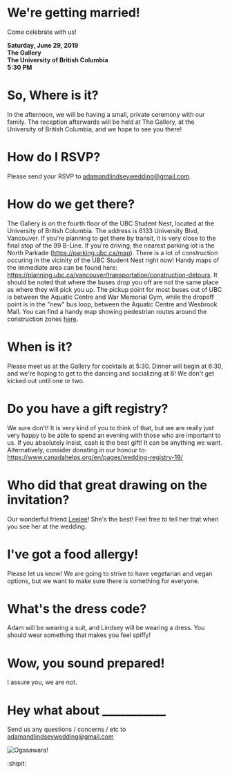 # We're getting married!

Come celebrate with us!

**Saturday, June 29, 2019  <br />
The Gallery  <br />
The University of British Columbia <br />
5:30 PM  <br />**

# So, Where is it?
In the afternoon, we will be having a small, private ceremony with our family. The reception afterwards will be held at The Gallery, at the University of British Columbia, and we hope to see you there!

# How do I RSVP? 
Please send your RSVP to adamandlindseywedding@gmail.com.

# How do we get there?
The Gallery is on the fourth floor of the UBC Student Nest, located at the University of British Columbia. The address is 6133 University Blvd, Vancouver. If you're planning to get there by transit, it is very close to the final stop of the 99 B-Line. If you're driving, the nearest parking lot is the North Parkade (https://parking.ubc.ca/map). There is a lot of construction occuring in the vicinity of the UBC Student Nest right now! Handy maps of the immediate area can be found here: https://planning.ubc.ca/vancouver/transportation/construction-detours. It should be noted that where the buses drop you off are not the same place as where they will pick you up. The pickup point for most buses out of UBC is between the Aquatic Centre and War Memorial Gym, while the dropoff point is in the "new" bus loop, between the Aquatic Centre and Wesbrook Mall. You can find a handy map showing pedestrian routes around the construction zones [here](https://planning.ubc.ca/sites/planning.ubc.ca/files/images/transportation/UBC_busloop_sign_2018_v4.pdf).

# When is it?
Please meet us at the Gallery for cocktails at 5:30. Dinner will begin at 6:30, and we're hoping to get to the dancing and socializing at 8! We don't get kicked out until one or two. 

# Do you have a gift registry?
We sure don't! It is very kind of you to think of that, but we are really just very happy to be able to spend an evening with those who are important to us. If you absolutely insist, cash is the best gift! It can be anything we want. Alternatively, consider donating in our honour to: https://www.canadahelps.org/en/pages/wedding-registry-19/

# Who did that great drawing on the invitation?
Our wonderful friend [Leelee](https://www.instagram.com/leelsart/?hl=en)! She's the best! Feel free to tell her that when you see her at the wedding.

# I've got a food allergy!
Please let us know! We are going to strive to have vegetarian and vegan options, but we want to make sure there is something for everyone. 

# What's the dress code?
Adam will be wearing a suit, and Lindsey will be wearing a dress. You should wear something that makes you feel spiffy!

# Wow, you sound prepared!
I assure you, we are not. 

# Hey what about ___________
Send us any questions / concerns / etc to adamandlindseywedding@gmail.com

![Ogasawara!](/images/ogasawara.jpg)

:shipit:
